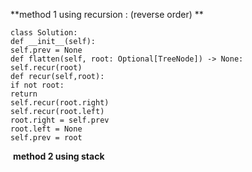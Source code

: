 **method 1 using recursion : (reverse order) **
```
class Solution:
def __init__(self):
self.prev = None
def flatten(self, root: Optional[TreeNode]) -> None:
self.recur(root)
def recur(self,root):
if not root:
return
self.recur(root.right)
self.recur(root.left)
root.right = self.prev
root.left = None
self.prev = root
```
​
**method 2 using stack**
​